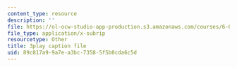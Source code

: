 ```yaml
---
content_type: resource
description: ''
file: https://ol-ocw-studio-app-production.s3.amazonaws.com/courses/6-042j-mathematics-for-computer-science-spring-2015/89c817a99a7ea3bc73585f5b0cda6c5d_MMn7q1M7pGI.srt
file_type: application/x-subrip
resourcetype: Other
title: 3play caption file
uid: 89c817a9-9a7e-a3bc-7358-5f5b0cda6c5d
---
```

